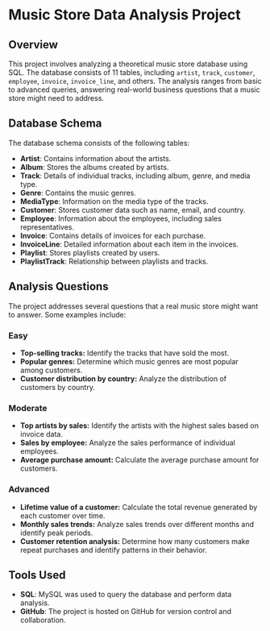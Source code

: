 # Music Store Data Analysis Project

## Overview

This project involves analyzing a theoretical music store database using SQL. The database consists of 11 tables, including `artist`, `track`, `customer`, `employee`, `invoice`, `invoice_line`, and others. The analysis ranges from basic to advanced queries, answering real-world business questions that a music store might need to address.

## Database Schema

The database schema consists of the following tables:

- **Artist**: Contains information about the artists.
- **Album**: Stores the albums created by artists.
- **Track**: Details of individual tracks, including album, genre, and media type.
- **Genre**: Contains the music genres.
- **MediaType**: Information on the media type of the tracks.
- **Customer**: Stores customer data such as name, email, and country.
- **Employee**: Information about the employees, including sales representatives.
- **Invoice**: Contains details of invoices for each purchase.
- **InvoiceLine**: Detailed information about each item in the invoices.
- **Playlist**: Stores playlists created by users.
- **PlaylistTrack**: Relationship between playlists and tracks.

## Analysis Questions

The project addresses several questions that a real music store might want to answer. Some examples include:

### Easy
- **Top-selling tracks:** Identify the tracks that have sold the most.
- **Popular genres:** Determine which music genres are most popular among customers.
- **Customer distribution by country:** Analyze the distribution of customers by country.

### Moderate
- **Top artists by sales:** Identify the artists with the highest sales based on invoice data.
- **Sales by employee:** Analyze the sales performance of individual employees.
- **Average purchase amount:** Calculate the average purchase amount for customers.

### Advanced
- **Lifetime value of a customer:** Calculate the total revenue generated by each customer over time.
- **Monthly sales trends:** Analyze sales trends over different months and identify peak periods.
- **Customer retention analysis:** Determine how many customers make repeat purchases and identify patterns in their behavior.

## Tools Used

- **SQL**: MySQL was used to query the database and perform data analysis.
- **GitHub**: The project is hosted on GitHub for version control and collaboration.